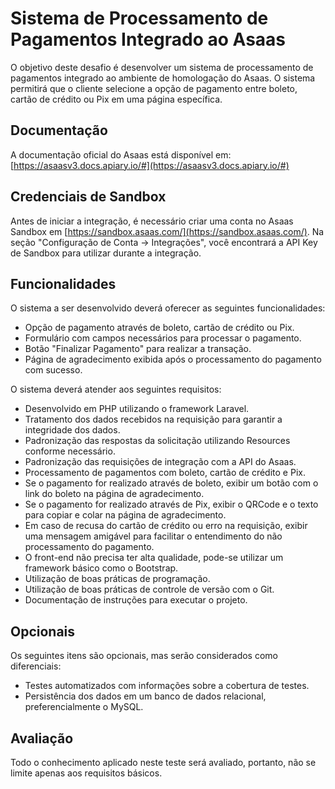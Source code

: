 # Sistema de Processamento de Pagamentos Integrado ao Asaas

O objetivo deste desafio é desenvolver um sistema de processamento de pagamentos integrado ao ambiente de homologação do Asaas. O sistema permitirá que o cliente selecione a opção de pagamento entre boleto, cartão de crédito ou Pix em uma página específica.

## Documentação

A documentação oficial do Asaas está disponível em: [https://asaasv3.docs.apiary.io/#](https://asaasv3.docs.apiary.io/#)

## Credenciais de Sandbox

Antes de iniciar a integração, é necessário criar uma conta no Asaas Sandbox em [https://sandbox.asaas.com/](https://sandbox.asaas.com/). Na seção "Configuração de Conta -> Integrações", você encontrará a API Key de Sandbox para utilizar durante a integração.

## Funcionalidades

O sistema a ser desenvolvido deverá oferecer as seguintes funcionalidades:

- Opção de pagamento através de boleto, cartão de crédito ou Pix.
- Formulário com campos necessários para processar o pagamento.
- Botão "Finalizar Pagamento" para realizar a transação.
- Página de agradecimento exibida após o processamento do pagamento com sucesso.

O sistema deverá atender aos seguintes requisitos:

- Desenvolvido em PHP utilizando o framework Laravel.
- Tratamento dos dados recebidos na requisição para garantir a integridade dos dados.
- Padronização das respostas da solicitação utilizando Resources conforme necessário.
- Padronização das requisições de integração com a API do Asaas.
- Processamento de pagamentos com boleto, cartão de crédito e Pix.
- Se o pagamento for realizado através de boleto, exibir um botão com o link do boleto na página de agradecimento.
- Se o pagamento for realizado através de Pix, exibir o QRCode e o texto para copiar e colar na página de agradecimento.
- Em caso de recusa do cartão de crédito ou erro na requisição, exibir uma mensagem amigável para facilitar o entendimento do não processamento do pagamento.
- O front-end não precisa ter alta qualidade, pode-se utilizar um framework básico como o Bootstrap.
- Utilização de boas práticas de programação.
- Utilização de boas práticas de controle de versão com o Git.
- Documentação de instruções para executar o projeto.

## Opcionais

Os seguintes itens são opcionais, mas serão considerados como diferenciais:

- Testes automatizados com informações sobre a cobertura de testes.
- Persistência dos dados em um banco de dados relacional, preferencialmente o MySQL.

## Avaliação

Todo o conhecimento aplicado neste teste será avaliado, portanto, não se limite apenas aos requisitos básicos.